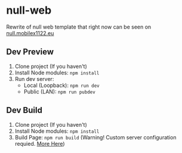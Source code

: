 # null-web

Rewrite of null web template that right now can be seen on [null.mobilex1122.eu](https://null.mobilex1122.eu)

## Dev Preview
1. Clone project (If you haven't)
2. Install Node modules: `npm install`
3. Run dev server:
    - Local (Loopback): `npm run dev`
    - Public (LAN): `npm run pubdev`

## Dev Build
1. Clone project (If you haven't)
2. Install Node modules: `npm install`
3. Build Page: `npm run build` (Warning! Custom server configuration requied. [More Here](https://router.vuejs.org/guide/essentials/history-mode.html#html5-mode))

